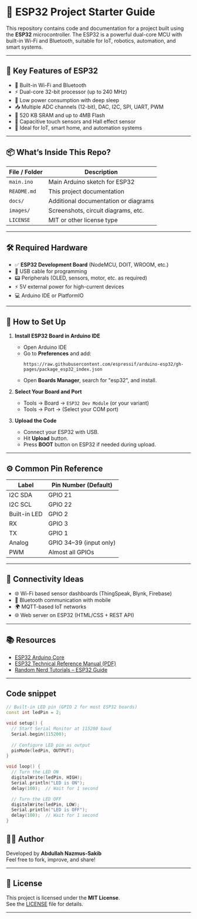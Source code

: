 # 🚀 ESP32 Project Starter Guide

This repository contains code and documentation for a project built using the **ESP32** microcontroller. The ESP32 is a powerful dual-core MCU with built-in Wi-Fi and Bluetooth, suitable for IoT, robotics, automation, and smart systems.

---

## 🔧 Key Features of ESP32

- 📶 Built-in Wi-Fi and Bluetooth
- ⚡ Dual-core 32-bit processor (up to 240 MHz)
- 🔋 Low power consumption with deep sleep
- 📥 Multiple ADC channels (12-bit), DAC, I2C, SPI, UART, PWM
- 🧠 520 KB SRAM and up to 4MB Flash
- 🧲 Capacitive touch sensors and Hall effect sensor
- 🧠 Ideal for IoT, smart home, and automation systems

---

## 📦 What’s Inside This Repo?

| File / Folder       | Description                                 |
|---------------------|---------------------------------------------|
| `main.ino`          | Main Arduino sketch for ESP32               |
| `README.md`         | This project documentation                  |
| `docs/`             | Additional documentation or diagrams        |
| `images/`           | Screenshots, circuit diagrams, etc.         |
| `LICENSE`           | MIT or other license type                   |

---

## 🛠️ Required Hardware

- ✅ **ESP32 Development Board** (NodeMCU, DOIT, WROOM, etc.)
- 🔌 USB cable for programming
- 📟 Peripherals (OLED, sensors, motor, etc. as required)
- ⚡ 5V external power for high-current devices
- 💻 Arduino IDE or PlatformIO

---

## 🧰 How to Set Up

1. **Install ESP32 Board in Arduino IDE**
   - Open Arduino IDE
   - Go to **Preferences** and add:
     ```
     https://raw.githubusercontent.com/espressif/arduino-esp32/gh-pages/package_esp32_index.json
     ```
   - Open **Boards Manager**, search for "esp32", and install.

2. **Select Your Board and Port**
   - Tools → Board → `ESP32 Dev Module` (or your variant)
   - Tools → Port → (Select your COM port)

3. **Upload the Code**
   - Connect your ESP32 with USB.
   - Hit **Upload** button.
   - Press **BOOT** button on ESP32 if needed during upload.

---

## ⚙️ Common Pin Reference

| Label       | Pin Number (Default) |
|-------------|----------------------|
| I2C SDA     | GPIO 21              |
| I2C SCL     | GPIO 22              |
| Built-in LED| GPIO 2               |
| RX          | GPIO 3               |
| TX          | GPIO 1               |
| Analog      | GPIO 34–39 (input only) |
| PWM         | Almost all GPIOs     |

---

## 📡 Connectivity Ideas

- 🌐 Wi-Fi based sensor dashboards (ThingSpeak, Blynk, Firebase)
- 📲 Bluetooth communication with mobile
- 🌍 MQTT-based IoT networks
- 🌐 Web server on ESP32 (HTML/CSS + REST API)

---

## 📚 Resources

- [ESP32 Arduino Core](https://github.com/espressif/arduino-esp32)
- [ESP32 Technical Reference Manual (PDF)](https://www.espressif.com/sites/default/files/documentation/esp32_technical_reference_manual_en.pdf)
- [Random Nerd Tutorials – ESP32 Guide](https://randomnerdtutorials.com/projects-esp32/)

---
## Code snippet
```cpp
// Built-in LED pin (GPIO 2 for most ESP32 boards)
const int ledPin = 2;

void setup() {
  // Start Serial Monitor at 115200 baud
  Serial.begin(115200);
  
  // Configure LED pin as output
  pinMode(ledPin, OUTPUT);
}

void loop() {
  // Turn the LED ON
  digitalWrite(ledPin, HIGH);
  Serial.println("LED is ON");
  delay(100);  // Wait for 1 second

  // Turn the LED OFF
  digitalWrite(ledPin, LOW);
  Serial.println("LED is OFF");
  delay(100);  // Wait for 1 second
}
```

## 🧑‍💻 Author

Developed by **Abdullah Nazmus-Sakib**  
Feel free to fork, improve, and share!

---

## 📜 License

This project is licensed under the **MIT License**.  
See the [LICENSE](LICENSE) file for details.

---
